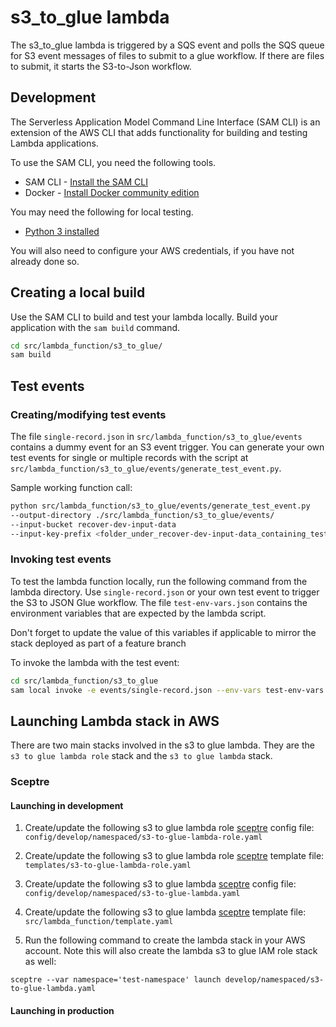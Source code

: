 # s3_to_glue lambda

The s3_to_glue lambda is triggered by a SQS event and polls the SQS queue
for S3 event messages of files to submit to a glue workflow. If there are files to submit,
it starts the S3-to-Json workflow.

## Development

The Serverless Application Model Command Line Interface (SAM CLI) is an
extension of the AWS CLI that adds functionality for building and testing
Lambda applications.

To use the SAM CLI, you need the following tools.

* SAM CLI - [Install the SAM CLI](https://docs.aws.amazon.com/serverless-application-model/latest/developerguide/serverless-sam-cli-install.html)
* Docker - [Install Docker community edition](https://hub.docker.com/search/?type=edition&offering=community)

You may need the following for local testing.
* [Python 3 installed](https://www.python.org/downloads/)

You will also need to configure your AWS credentials,
if you have not already done so.

## Creating a local build

Use the SAM CLI to build and test your lambda locally.
Build your application with the `sam build` command.

```bash
cd src/lambda_function/s3_to_glue/
sam build
```

## Test events

### Creating/modifying test events

The file `single-record.json` in `src/lambda_function/s3_to_glue/events` contains a
dummy event for an S3 event trigger. You can generate your own test events
for single or multiple records with the script at
`src/lambda_function/s3_to_glue/events/generate_test_event.py`.

Sample working function call:

```bash
python src/lambda_function/s3_to_glue/events/generate_test_event.py
--output-directory ./src/lambda_function/s3_to_glue/events/
--input-bucket recover-dev-input-data
--input-key-prefix <folder_under_recover-dev-input-data_containing_test_data>
```

### Invoking test events

To test the lambda function locally, run the following command from the lambda directory.
Use `single-record.json` or your own test event to trigger the S3 to JSON Glue workflow.
The file `test-env-vars.json` contains
the environment variables that are expected by the lambda script.

Don't forget to update the value of this variables if applicable to mirror the stack deployed as part of a feature branch

To invoke the lambda with the test event:

```bash
cd src/lambda_function/s3_to_glue
sam local invoke -e events/single-record.json --env-vars test-env-vars.json
```

## Launching Lambda stack in AWS

There are two main stacks involved in the s3 to glue lambda. They are the
`s3 to glue lambda role` stack and the `s3 to glue lambda` stack.

### Sceptre

#### Launching in development

1. Create/update the following s3 to glue lambda role [sceptre](https://github.com/Sceptre/sceptre) config file:
`config/develop/namespaced/s3-to-glue-lambda-role.yaml`

2. Create/update the following s3 to glue lambda role [sceptre](https://github.com/Sceptre/sceptre) template file:
`templates/s3-to-glue-lambda-role.yaml`

3. Create/update the following s3 to glue lambda [sceptre](https://github.com/Sceptre/sceptre) config file:
`config/develop/namespaced/s3-to-glue-lambda.yaml`

4. Create/update the following s3 to glue lambda [sceptre](https://github.com/Sceptre/sceptre) template file:
`src/lambda_function/template.yaml`

5. Run the following command to create the lambda stack in your AWS account. Note this will
also create the lambda s3 to glue IAM role stack as well:

```shell script
sceptre --var namespace='test-namespace' launch develop/namespaced/s3-to-glue-lambda.yaml
```

#### Launching in production
